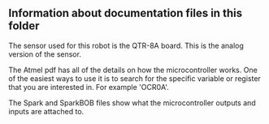 ## Information about documentation files in this folder
The sensor used for this robot is the QTR-8A board. This is the analog version of the sensor.

The Atmel pdf has all of the details on how the microcontroller works. One of the easiest ways to use it is to search for the specific variable or register that you are interested in. For example 'OCR0A'.

The Spark and SparkBOB files show what the microcontroller outputs and inputs are attached to.
